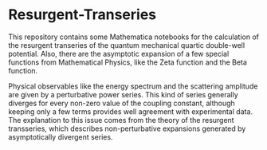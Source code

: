 # Resurgent-Transeries
This repository contains some Mathematica notebooks for the calculation of the resurgent transeries of the quantum mechanical quartic double-well potential. Also, there are the asymptotic expansion of a few special functions from Mathematical Physics, like the Zeta function and the Beta function. 

Physical observables like the energy spectrum and the scattering amplitude are given by a perturbative power series. This kind of series generally diverges for every non-zero value of the coupling constant, although keeping only a few terms provides well agreement with experimental data. The explanation to this issue comes from the theory of the resurgent transseries, which describes non-perturbative expansions generated by asymptotically divergent series.
